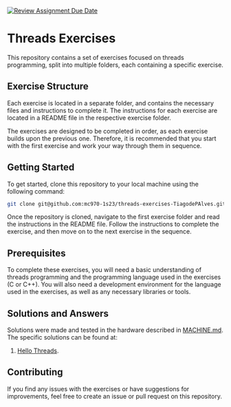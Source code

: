 [![Review Assignment Due Date](https://classroom.github.com/assets/deadline-readme-button-8d59dc4de5201274e310e4c54b9627a8934c3b88527886e3b421487c677d23eb.svg)](https://classroom.github.com/a/n64Gzk2m)
# Threads Exercises

This repository contains a set of exercises focused on threads programming, split into multiple folders, each containing a specific exercise.

## Exercise Structure

Each exercise is located in a separate folder, and contains the necessary files and instructions to complete it. The instructions for each exercise are located in a README file in the respective exercise folder.

The exercises are designed to be completed in order, as each exercise builds upon the previous one. Therefore, it is recommended that you start with the first exercise and work your way through them in sequence.

## Getting Started

To get started, clone this repository to your local machine using the following command:

```sh
git clone git@github.com:mc970-1s23/threads-exercises-TiagodePAlves.git
```

Once the repository is cloned, navigate to the first exercise folder and read the instructions in the README file. Follow the instructions to complete the exercise, and then move on to the next exercise in the sequence.

## Prerequisites

To complete these exercises, you will need a basic understanding of threads programming and the programming language used in the exercises (C or C++). You will also need a development environment for the language used in the exercises, as well as any necessary libraries or tools.

## Solutions and Answers

Solutions were made and tested in the hardware described in [MACHINE.md](MACHINE.md). The specific solutions can be found at:

1. [Hello Threads](01-hello-threads/SOLUTION.md).

## Contributing

If you find any issues with the exercises or have suggestions for improvements, feel free to create an issue or pull request on this repository.
